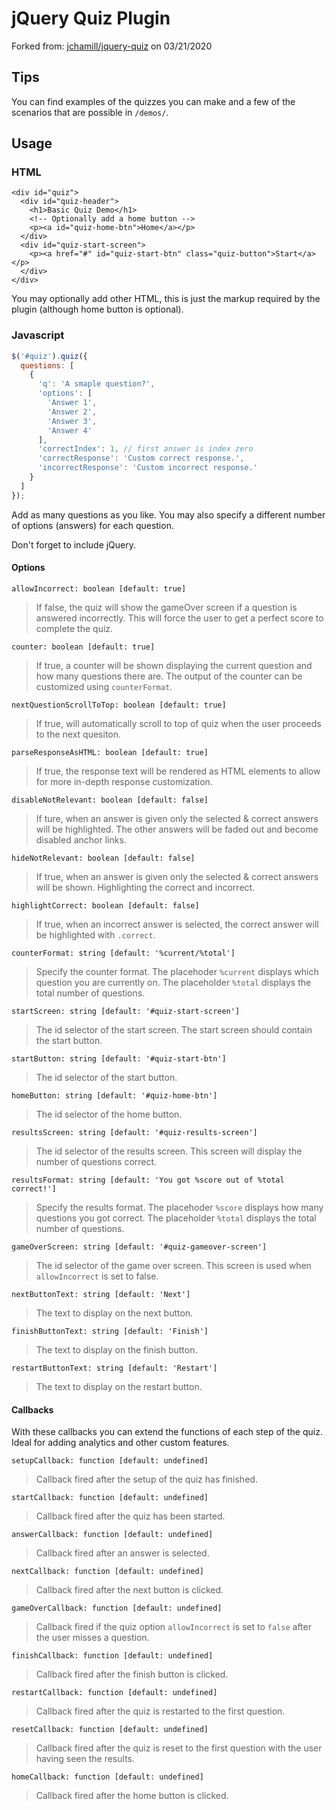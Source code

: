 # jQuery Quiz Plugin

Forked from: [jchamill/jquery-quiz](https://github.com/jchamill/jquery-quiz) on 03/21/2020

## Tips

You can find examples of the quizzes you can make and a few of the 
scenarios that are possible in `/demos/`.


## Usage

### HTML

```
<div id="quiz">
  <div id="quiz-header">
    <h1>Basic Quiz Demo</h1>
    <!-- Optionally add a home button -->
    <p><a id="quiz-home-btn">Home</a></p>
  </div>
  <div id="quiz-start-screen">
    <p><a href="#" id="quiz-start-btn" class="quiz-button">Start</a></p>
  </div>
</div>
```

You may optionally add other HTML, this is just the markup
required by the plugin (although home button is optional).

### Javascript

```javascript
$('#quiz').quiz({
  questions: [
    {
      'q': 'A smaple question?',
      'options': [
        'Answer 1',
        'Answer 2',
        'Answer 3',
        'Answer 4'
      ],
      'correctIndex': 1, // first answer is index zero
      'correctResponse': 'Custom correct response.',
      'incorrectResponse': 'Custom incorrect response.'
    }
  ]
});
```

Add as many questions as you like. You may also specify a
different number of options (answers) for each question.

Don't forget to include jQuery.

#### Options

`allowIncorrect: boolean [default: true]`
> If false, the quiz will show the gameOver screen if a
> question is answered incorrectly. This will force the user
> to get a perfect score to complete the quiz.

`counter: boolean [default: true]`
> If true, a counter will be shown displaying the current
> question and how many questions there are. The output
> of the counter can be customized using `counterFormat`.

`nextQuestionScrollToTop: boolean [default: true]`
> If true, will automatically scroll to top of quiz
> when the user proceeds to the next quesiton.

`parseResponseAsHTML: boolean [default: true]`
> If true, the response text will be rendered as HTML
> elements to allow for more in-depth response customization.

`disableNotRelevant: boolean [default: false]`
> If ture, when an answer is given only the selected & correct
> answers will be highlighted. The other answers will be faded out and
> become disabled anchor links.

`hideNotRelevant: boolean [default: false]`
> If true, when an answer is given only the selected & correct
> answers will be shown. Highlighting the correct and incorrect.

`highlightCorrect: boolean [default: false]`
> If true, when an incorrect answer is selected, the correct
> answer will be highlighted with `.correct`.

`counterFormat: string [default: '%current/%total']`
> Specify the counter format. The placehoder `%current`
> displays which question you are currently on. The placeholder
> `%total` displays the total number of questions.

`startScreen: string [default: '#quiz-start-screen']`
> The id selector of the start screen. The start screen should
> contain the start button.

`startButton: string [default: '#quiz-start-btn']`
> The id selector of the start button.

`homeButton: string [default: '#quiz-home-btn']`
> The id selector of the home button.

`resultsScreen: string [default: '#quiz-results-screen']`
> The id selector of the results screen. This screen will
> display the number of questions correct.

`resultsFormat: string [default: 'You got %score out of %total correct!']`
> Specify the results format. The placehoder `%score`
> displays how many questions you got correct. The placeholder
> `%total` displays the total number of questions.

`gameOverScreen: string [default: '#quiz-gameover-screen']`
> The id selector of the game over screen. This screen is
> used when `allowIncorrect` is set to false.

`nextButtonText: string [default: 'Next']`
> The text to display on the next button.

`finishButtonText: string [default: 'Finish']`
> The text to display on the finish button.

`restartButtonText: string [default: 'Restart']`
> The text to display on the restart button.

#### Callbacks

With these callbacks you can extend the functions of each step of the quiz. 
Ideal for adding analytics and other custom features.

`setupCallback: function [default: undefined]`
> Callback fired after the setup of the quiz has finished.

`startCallback: function [default: undefined]`
> Callback fired after the quiz has been started.

`answerCallback: function [default: undefined]`
> Callback fired after an answer is selected.

`nextCallback: function [default: undefined]`
> Callback fired after the next button is clicked.

`gameOverCallback: function [default: undefined]`
> Callback fired if the quiz option `allowIncorrect` is
> set to `false` after the user misses a question.

`finishCallback: function [default: undefined]`
> Callback fired after the finish button is clicked.

`restartCallback: function [default: undefined]`
> Callback fired after the quiz is restarted to the
> first question.

`resetCallback: function [default: undefined]`
> Callback fired after the quiz is reset to 
> the first question with the user having seen the results.

`homeCallback: function [default: undefined]`
> Callback fired after the home button is clicked.